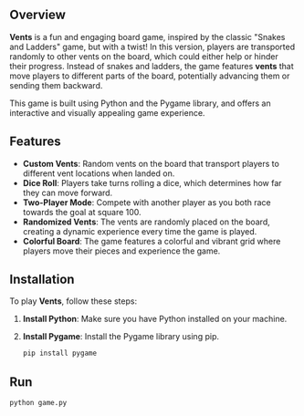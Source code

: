 
## Overview
**Vents** is a fun and engaging board game, inspired by the classic "Snakes and Ladders" game, but with a twist! In this version, players are transported randomly to other vents on the board, which could either help or hinder their progress. Instead of snakes and ladders, the game features **vents** that move players to different parts of the board, potentially advancing them or sending them backward.

This game is built using Python and the Pygame library, and offers an interactive and visually appealing game experience.

## Features
- **Custom Vents**: Random vents on the board that transport players to different vent locations when landed on.
- **Dice Roll**: Players take turns rolling a dice, which determines how far they can move forward.
- **Two-Player Mode**: Compete with another player as you both race towards the goal at square 100.
- **Randomized Vents**: The vents are randomly placed on the board, creating a dynamic experience every time the game is played.
- **Colorful Board**: The game features a colorful and vibrant grid where players move their pieces and experience the game.

## Installation
To play **Vents**, follow these steps:

1. **Install Python**: Make sure you have Python installed on your machine.
2. **Install Pygame**: Install the Pygame library using pip.

   ```bash
   pip install pygame
## Run
   ```bash
   python game.py
